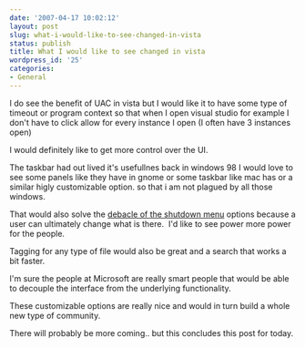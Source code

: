 ```yaml
---
date: '2007-04-17 10:02:12'
layout: post
slug: what-i-would-like-to-see-changed-in-vista
status: publish
title: What I would like to see changed in vista
wordpress_id: '25'
categories:
- General
---
```


I do see the benefit of UAC in vista but I would like it to have some type of timeout or program context so that when I open visual studio for example I don't have to click allow for every instance I open (I often have 3 instances open)

I would definitely like to get more control over the UI.

The taskbar had out lived it's usefullnes back in windows 98 I would love to see some panels like they have in gnome or some taskbar like mac has or a similar higly customizable option. so that i am not plagued by all those windows.

That would also solve the [debacle of the shutdown menu](http://www.joelonsoftware.com/items/2006/11/21.html) options because a user can ultimately change what is there.  I'd like to see power more power for the people.

Tagging for any type of file would also be great and a search that works a bit faster.

I'm sure the people at Microsoft are really smart people that would be able to decouple the interface from the underlying functionality. 

These customizable options are really nice and would in turn build a whole new type of community.

There will probably be more coming.. but this concludes this post for today.

